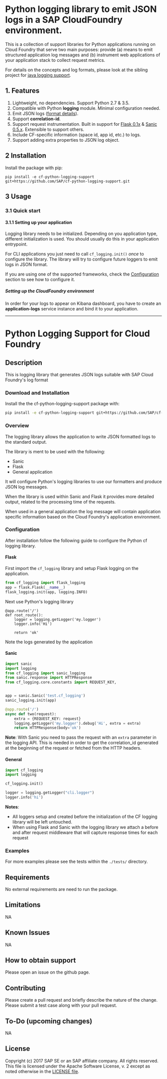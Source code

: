 
# Python logging library to emit JSON logs in a SAP CloudFoundry environment.

This is a collection of support libraries for Python applications running on Cloud Foundry that serve two main purposes: provide (a) means to emit structured application log messages and (b) instrument web applications of your application stack to collect request metrics.

For details on the concepts and log formats, please look at the sibling project for [java logging support](https://github.com/SAP/cf-java-logging-support).


## 1. Features
1. Lightweight, no dependencies. Support Python 2.7 & 3.5.
2. Compatible with Python **logging** module. Minimal configuration needed.
3. Emit JSON logs ([format details](https://github.com/SAP/cf-java-logging-support/tree/master/cf-java-logging-support-core/beats)).
4. Support **correlation-id**.
5. Support request instrumentation. Built in support for [Flask 0.1x](http://flask.pocoo.org/) & [Sanic 0.5.x](https://github.com/channelcat/sanic). Extensible to support others.
6. Include CF-specific information (space id, app id, etc.) to logs.
7. Support adding extra properties to JSON log object.

## 2 Installation

Install the package with pip:

```
pip install -e cf-python-logging-support git+https://github.com/SAP/cf-python-logging-support.git
```

## 3 Usage
### 3.1 Quick start

#### 3.1.1 Setting up your application

Logging library needs to be initialized. Depending on you application type, different initialization is used. You should usually do this in your application entrypoint.

For CLI applications you just need to call `cf_logging.init()` *once* to configure the library. The library will try to configure future loggers to emit logs in JSON format.

If you are using one of the supported frameworks, check the [Configuration](#configuration) section to see how to configure it.

##### Setting up the CloudFoundry environment

In order for your logs to appear on Kibana dashboard, you have to create an **application-logs** service instance and bind it to your application.


-----
# Python Logging Support for Cloud Foundry


## Description
This is logging library that generates JSON logs suitable with SAP Cloud Foundry's log format

### Download and Installation
Install the the cf-python-logging-support package with:
```bash
pip install -e cf-python-logging-support git+https://github.com/SAP/cf-python-logging-support.git
```

### Overview
The logging library allows the application to write JSON formatted logs to the standard output.

The library is ment to be used with the following:
  - Sanic
  - Flask
  - General application

It will configure Python's logging libraries to use our formatters and produce JSON log messages.

When the library is used within Sanic and Flask it provides more detailed output, related to the processing time of the requests.

When used in a general application the log message will contain application specific information based on the Cloud Foundry's application environment.

### Configuration
After installation follow the following guide to configure the Python cf logging library.
#### Flask

First import the `cf_logging` library and setup Flask logging on the application.
```python
from cf_logging import flask_logging
app = flask.Flask(__name__)
flask_logging.init(app, logging.INFO)
```
Next use  Python's logging library
```
@app.route('/')
def root_route():
    logger = logging.getLogger('my.logger')
    logger.info('Hi')

    return 'ok'
```
Note the logs generated by the application

#### Sanic
```python
import sanic
import logging
from cf_logging import sanic_logging
from sanic.response import HTTPResponse
from cf_logging.core.constants import REQUEST_KEY,


app = sanic.Sanic('test.cf_logging')
sanic_logging.init(app)

@app.route('/')
async def two(request):
    extra = {REQUEST_KEY: request}
    logging.getLogger('my.logger').debug('Hi', extra = extra)
    return HTTPResponse(body='ok')
```
__Note__: With Sanic you need to pass the request with an `extra` parameter in the logging API. This is needed in order to get the correlation_id generated at the beginning of the request or fetched from the HTTP headers.

#### General
```python
import cf_logging
import logging

cf_logging.init()

logger = logging.getLogger("cli.logger")
logger.info('hi')
```

__Notes__:
- All loggers setup and created before the initialization of the CF logging library will be left untouched.
- When using Flask and Sanic with the logging library we attach a before and after request middleware that will capture response times for each request

### Examples
For more examples please see the tests within the `./tests/` directory.

## Requirements
No external requirements are need to run the package.

## Limitations
NA

## Known Issues
NA

## How to obtain support
Please open an issue on the github page.

## Contributing
Please create a pull request and briefly describe the nature of the change.
Please submit a test case along with your pull request.

## To-Do (upcoming changes)
NA

## License
Copyright (c) 2017 SAP SE or an SAP affiliate company. All rights reserved.
This file is licensed under the Apache Software License, v. 2 except as noted otherwise in the [LICENSE file](LICENSE).

